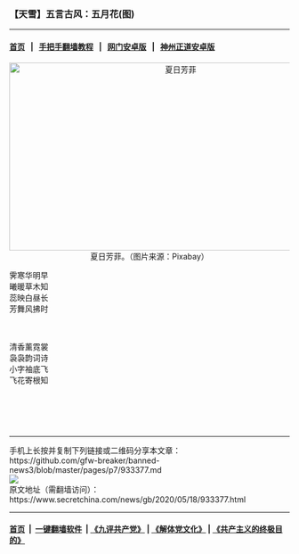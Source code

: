 ### 【天雪】五言古风：五月花(图)
------------------------

#### [首页](https://github.com/gfw-breaker/banned-news3/blob/master/README.md) &nbsp;&nbsp;|&nbsp;&nbsp; [手把手翻墙教程](https://github.com/gfw-breaker/guides/wiki) &nbsp;&nbsp;|&nbsp;&nbsp; [网门安卓版](https://github.com/oGate2/oGate) &nbsp;&nbsp;|&nbsp;&nbsp; [神州正道安卓版](https://github.com/SzzdOgate/update) 



<div class="article_right" style="fone-color:#000">
 <p style="text-align: center;">
  <img alt="夏日芳菲" src="https://img3.secretchina.com/pic/2020/5-15/p2690541a736422474-ss.jpg" style="height:337px; width:600px"/>
  <br>
   夏日芳菲。（图片来源：Pixabay）
   <span id="hideid" name="hideid" style="color:red;display:none;">
    <span href="https://www.secretchina.com">
    </span>
   </span>
  </br>
 </p>
 <p>
  霁寒华明早
  <br>
   曦暖草木知
   <br>
    蕊映白昼长
    <br>
     芳舞风拂时
     <span id="hideid" name="hideid" style="color:red;display:none;">
      <span href="https://www.secretchina.com">
      </span>
     </span>
    </br>
   </br>
  </br>
 </p>
 <p>
  清香薰霓裳
  <br>
   袅袅韵词诗
   <br>
    小字袖底飞
    <br>
     飞花寄根知
     <center>
      <div>
       <div id="txt-mid2-t22-2017" style="display: block;  max-height: 351px;  overflow: hidden;">
        <div id="SC-21">
        </div>
       </div>
      </div>
     </center>
     <div style="padding-top:12px;">
     </div>
    </br>
   </br>
  </br>
 </p>
</div>

<hr/>
手机上长按并复制下列链接或二维码分享本文章：<br/>
https://github.com/gfw-breaker/banned-news3/blob/master/pages/p7/933377.md <br/>
<a href='https://github.com/gfw-breaker/banned-news3/blob/master/pages/p7/933377.md'><img src='https://github.com/gfw-breaker/banned-news3/blob/master/pages/p7/933377.md.png'/></a> <br/>
原文地址（需翻墙访问）：https://www.secretchina.com/news/gb/2020/05/18/933377.html


------------------------
#### [首页](https://github.com/gfw-breaker/banned-news3/blob/master/README.md) &nbsp;|&nbsp; [一键翻墙软件](https://github.com/gfw-breaker/nogfw/blob/master/README.md) &nbsp;| [《九评共产党》](https://github.com/gfw-breaker/9ping.md/blob/master/README.md#九评之一评共产党是什么) | [《解体党文化》](https://github.com/gfw-breaker/jtdwh.md/blob/master/README.md) | [《共产主义的终极目的》](https://github.com/gfw-breaker/gczydzjmd.md/blob/master/README.md)


<img src='http://gfw-breaker.win/banned-news3/pages/p7/933377.md' width='0px' height='0px'/>